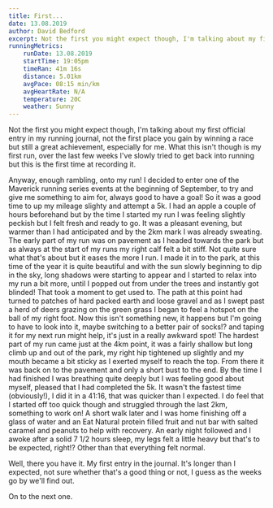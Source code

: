 ```yaml
---
title: First...
date: 13.08.2019
author: David Bedford
excerpt: Not the first you might expect though, I'm talking about my first official entry in my running journal, not the first place you gain by winning a race but still a great achievement, especially for me. What this isn't though is my first run, over the last few weeks I've slowly tried to get back into running but this is the first time at recording it.
runningMetrics:
    runDate: 13.08.2019
    startTime: 19:05pm
    timeRan: 41m 16s
    distance: 5.01km
    avgPace: 08:15 min/km
    avgHeartRate: N/A
    temperature: 20C
    weather: Sunny
---
```


Not the first you might expect though, I'm talking about my first official entry in my running journal, not the first place you gain by winning a race but still a great achievement, especially for me. What this isn't though is my first run, over the last few weeks I've slowly tried to get back into running but this is the first time at recording it.

Anyway, enough rambling, onto my run! I decided to enter one of the Maverick running series events at the beginning of September, to try and give me something to aim for, always good to have a goal! So it was a good time to up my mileage slighty and attempt a 5k. I had an apple a couple of hours beforehand but by the time I started my run I was feeling slightly peckish but I felt fresh and ready to go. It was a pleasant evening, but warmer than I had anticipated and by the 2km mark I was already sweating. The early part of my run was on pavement as I headed towards the park but as always at the start of my runs my right calf felt a bit stiff. Not quite sure what that's about but it eases the more I run. I made it in to the park, at this time of the year it is quite beautiful and with the sun slowly beginning to dip in the sky, long shadows were starting to appear and I started to relax into my run a bit more, until I popped out from under the trees and instantly got blinded! That took a moment to get used to. The path at this point had turned to patches of hard packed earth and loose gravel and as I swept past a herd of deers grazing on the green grass I began to feel a hotspot on the ball of my right foot. Now this isn't something new, it happens but I'm going to have to look into it, maybe switching to a better pair of socks!? and taping it for my next run might help, it's just in a really awkward spot! The hardest part of my run came just at the 4km point, it was a fairly shallow but long climb up and out of the park, my right hip tightened up slightly and my mouth became a bit sticky as I exerted myself to reach the top. From there it was back on to the pavement and only a short bust to the end. By the time I had finished I was breathing quite deeply but I was feeling good about myself, pleased that I had completed the 5k. It wasn't the fastest time (obviously!), I did it in a 41:16, that was quicker than I expected. I do feel that I started off too quick though and struggled through the last 2km, something to work on! A short walk later and I was home finishing off a glass of water and an Eat Natural protein filled fruit and nut bar with salted caramel and peanuts to help with recovery. An early night followed and I awoke after a solid 7 1/2 hours sleep, my legs felt a little heavy but that's to be expected, right!? Other than that everything felt normal.

Well, there you have it. My first entry in the journal. It's longer than I expected, not sure whether that's a good thing or not, I guess as the weeks go by we'll find out.

On to the next one.